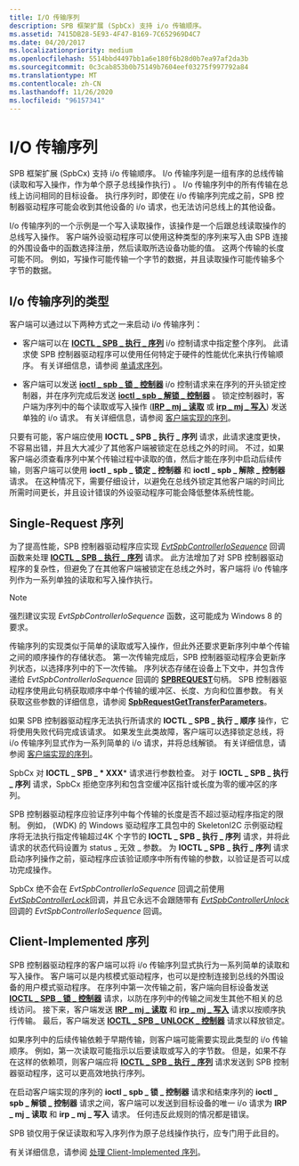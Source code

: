 ```yaml
---
title: I/O 传输序列
description: SPB 框架扩展 (SpbCx) 支持 i/o 传输顺序。
ms.assetid: 7415DB28-5E93-4F47-B169-7C652969D4C7
ms.date: 04/20/2017
ms.localizationpriority: medium
ms.openlocfilehash: 5514bbd4497bb1a6e180f6b28d0b7ea97af2da3b
ms.sourcegitcommit: 0c3cab853b0b75149b7604eef03275f997792a84
ms.translationtype: MT
ms.contentlocale: zh-CN
ms.lasthandoff: 11/26/2020
ms.locfileid: "96157341"
---
```

# <a name="io-transfer-sequences"></a>I/O 传输序列

SPB 框架扩展 (SpbCx) 支持 i/o 传输顺序。 I/o 传输序列是一组有序的总线传输 (读取和写入操作，作为单个原子总线操作执行) 。 I/o 传输序列中的所有传输在总线上访问相同的目标设备。 执行序列时，即使在 i/o 传输序列完成之前，SPB 控制器驱动程序可能会收到其他设备的 i/o 请求，也无法访问总线上的其他设备。

I/o 传输序列的一个示例是一个写入读取操作，该操作是一个后跟总线读取操作的总线写入操作。 客户端外设驱动程序可以使用这种类型的序列来写入由 SPB 连接的外围设备中的函数选择注册，然后读取所选设备功能的值。 这两个传输的长度可能不同。 例如，写操作可能传输一个字节的数据，并且读取操作可能传输多个字节的数据。

## <a name="types-of-io-transfer-sequences"></a>I/o 传输序列的类型

客户端可以通过以下两种方式之一来启动 i/o 传输序列：

* 客户端可以在 [**IOCTL \_ SPB \_ 执行 \_ 序列**](https://msdn.microsoft.com/library/windows/hardware/hh450857) i/o 控制请求中指定整个序列。 此请求使 SPB 控制器驱动程序可以使用任何特定于硬件的性能优化来执行传输顺序。 有关详细信息，请参阅 [单请求序列](#single-request-sequences)。

* 客户端可以发送 [**ioctl \_ spb \_ 锁 \_ 控制器**](https://msdn.microsoft.com/library/windows/hardware/hh450858) i/o 控制请求来在序列的开头锁定控制器，并在序列完成后发送 [**ioctl \_ spb \_ 解锁 \_ 控制器**](https://msdn.microsoft.com/library/windows/hardware/hh450859) 。 锁定控制器时，客户端为序列中的每个读取或写入操作 ([**IRP \_ mj \_ 读取**](../kernel/irp-mj-read.md) 或 [**irp \_ mj \_ 写入**](../kernel/irp-mj-write.md)) 发送单独的 i/o 请求。 有关详细信息，请参阅 [客户端实现的序列](#client-implemented-sequences)。

只要有可能，客户端应使用 **IOCTL \_ SPB \_ 执行 \_ 序列** 请求，此请求速度更快，不容易出错，并且大大减少了其他客户端被锁定在总线之外的时间。 不过，如果客户端必须查看序列中某个传输过程中读取的值，然后才能在序列中启动后续传输，则客户端可以使用 **ioctl \_ spb \_ 锁定 \_ 控制器** 和 **ioctl \_ spb \_ 解除 \_ 控制器** 请求。 在这种情况下，需要仔细设计，以避免在总线外锁定其他客户端的时间比所需时间更长，并且设计错误的外设驱动程序可能会降低整体系统性能。

## <a name="single-request-sequences"></a>Single-Request 序列

为了提高性能，SPB 控制器驱动程序应实现 [*EvtSpbControllerIoSequence*](/windows-hardware/drivers/ddi/spbcx/nc-spbcx-evt_spb_controller_sequence) 回调函数来处理 [**IOCTL \_ SPB \_ 执行 \_ 序列**](https://msdn.microsoft.com/library/windows/hardware/hh450857) 请求。 此方法增加了对 SPB 控制器驱动程序的复杂性，但避免了在其他客户端被锁定在总线之外时，客户端将 i/o 传输序列作为一系列单独的读取和写入操作执行。

> [!NOTE]
> 强烈建议实现 *EvtSpbControllerIoSequence* 函数，这可能成为 Windows 8 的要求。

 传输序列的实现类似于简单的读取或写入操作，但此外还要求更新序列中单个传输之间的顺序操作的存储状态。 第一次传输完成后，SPB 控制器驱动程序会更新序列状态，以选择序列中的下一次传输。 序列状态存储在设备上下文中，并包含传递给 *EvtSpbControllerIoSequence* 回调的 [**SPBREQUEST**](./spbcx-object-handles.md)句柄。 SPB 控制器驱动程序使用此句柄获取顺序中单个传输的缓冲区、长度、方向和位置参数。 有关获取这些参数的详细信息，请参阅 [**SpbRequestGetTransferParameters**](/windows-hardware/drivers/ddi/spbcx/nf-spbcx-spbrequestgettransferparameters)。

如果 SPB 控制器驱动程序无法执行所请求的 **IOCTL \_ SPB \_ 执行 \_ 顺序** 操作，它将使用失败代码完成该请求。 如果发生此类故障，客户端可以选择锁定总线，将 i/o 传输序列显式作为一系列简单的 i/o 请求，并将总线解锁。 有关详细信息，请参阅 [客户端实现的序列](#client-implemented-sequences)。

SpbCx 对 **IOCTL \_ SPB \_ * XXX*** 请求进行参数检查。 对于 **IOCTL \_ SPB \_ 执行 \_ 序列** 请求，SpbCx 拒绝空序列和包含空缓冲区指针或长度为零的缓冲区的序列。

SPB 控制器驱动程序应验证序列中每个传输的长度是否不超过驱动程序指定的限制。 例如， (WDK) 的 Windows 驱动程序工具包中的 SkeletonI2C 示例驱动程序将无法执行指定传输超过4K 个字节的 **IOCTL \_ SPB \_ 执行 \_ 序列** 请求，并将此请求的状态代码设置为 status \_ 无效 \_ 参数。 为 **IOCTL \_ SPB \_ 执行 \_ 序列** 请求启动序列操作之前，驱动程序应该验证顺序中所有传输的参数，以验证是否可以成功完成操作。

SpbCx 绝不会在 *EvtSpbControllerIoSequence* 回调之前使用 [*EvtSpbControllerLock*](/windows-hardware/drivers/ddi/spbcx/nc-spbcx-evt_spb_controller_lock)回调，并且它永远不会跟随带有 [*EvtSpbControllerUnlock*](/windows-hardware/drivers/ddi/spbcx/nc-spbcx-evt_spb_controller_lock)回调的 *EvtSpbControllerIoSequence* 回调。

## <a name="client-implemented-sequences"></a>Client-Implemented 序列

SPB 控制器驱动程序的客户端可以将 i/o 传输序列显式执行为一系列简单的读取和写入操作。 客户端可以是内核模式驱动程序，也可以是控制连接到总线的外围设备的用户模式驱动程序。 在序列中第一次传输之前，客户端向目标设备发送 [**IOCTL \_ SPB \_ 锁 \_ 控制器**](https://msdn.microsoft.com/library/windows/hardware/hh450858) 请求，以防在序列中的传输之间发生其他不相关的总线访问。 接下来，客户端发送 [**IRP \_ mj \_ 读取**](../kernel/irp-mj-read.md) 和 [**irp \_ mj \_ 写入**](../kernel/irp-mj-write.md) 请求以按顺序执行传输。 最后，客户端发送 [**IOCTL \_ SPB \_ UNLOCK \_ 控制器**](https://msdn.microsoft.com/library/windows/hardware/hh450859) 请求以释放锁定。

如果序列中的后续传输依赖于早期传输，则客户端可能需要实现此类型的 i/o 传输顺序。 例如，第一次读取可能指示以后要读取或写入的字节数。 但是，如果不存在这样的依赖项，则客户端应将 [**IOCTL \_ SPB \_ 执行 \_ 序列**](https://msdn.microsoft.com/library/windows/hardware/hh450857) 请求发送到 SPB 控制器驱动程序，这可以更高效地执行序列。

在启动客户端实现的序列的 **ioctl \_ spb \_ 锁 \_ 控制器** 请求和结束序列的 **ioctl \_ spb \_ 解锁 \_ 控制器** 请求之间，客户端可以发送到目标设备的唯一 i/o 请求为 **IRP \_ mj \_ 读取** 和 **irp \_ mj \_ 写入** 请求。 任何违反此规则的情况都是错误。

SPB 锁仅用于保证读取和写入序列作为原子总线操作执行，应专门用于此目的。

有关详细信息，请参阅 [处理 Client-Implemented 序列](./handling-client-implemented-sequences.md)。

